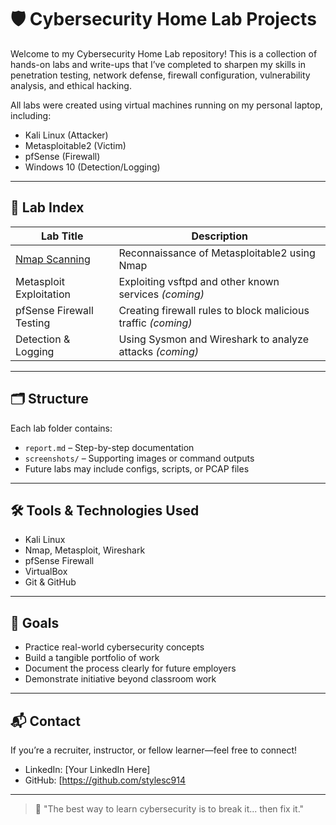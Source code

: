 # 🛡️ Cybersecurity Home Lab Projects

Welcome to my Cybersecurity Home Lab repository! This is a collection of hands-on labs and write-ups that I’ve completed to sharpen my skills in penetration testing, network defense, firewall configuration, vulnerability analysis, and ethical hacking.

All labs were created using virtual machines running on my personal laptop, including:
- Kali Linux (Attacker)
- Metasploitable2 (Victim)
- pfSense (Firewall)
- Windows 10 (Detection/Logging)

---

## 🧪 Lab Index

| Lab Title                          | Description                                             |
|-----------------------------------|---------------------------------------------------------|
| [Nmap Scanning](nmap-scanning/)   | Reconnaissance of Metasploitable2 using Nmap            |
| Metasploit Exploitation           | Exploiting vsftpd and other known services *(coming)*   |
| pfSense Firewall Testing          | Creating firewall rules to block malicious traffic *(coming)* |
| Detection & Logging               | Using Sysmon and Wireshark to analyze attacks *(coming)*|

---

## 🗂️ Structure

Each lab folder contains:
- `report.md` – Step-by-step documentation
- `screenshots/` – Supporting images or command outputs
- Future labs may include configs, scripts, or PCAP files

---

## 🛠️ Tools & Technologies Used

- Kali Linux
- Nmap, Metasploit, Wireshark
- pfSense Firewall
- VirtualBox
- Git & GitHub

---

## 🎯 Goals

- Practice real-world cybersecurity concepts
- Build a tangible portfolio of work
- Document the process clearly for future employers
- Demonstrate initiative beyond classroom work

---

## 📬 Contact

If you’re a recruiter, instructor, or fellow learner—feel free to connect!

- LinkedIn: [Your LinkedIn Here]
- GitHub: [https://github.com/stylesc914
---

> 🔐 "The best way to learn cybersecurity is to break it... then fix it."

